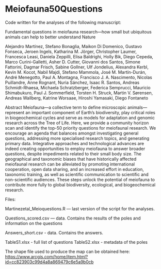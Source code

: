 # Meiofauna50Questions

Code written for the analyses of the following manuscript:

Fundamental questions in meiofauna research—how small but ubiquitous animals can help to better understand Nature

Alejandro Martínez, Stefano Bonaglia, Maikon Di Domenico, Gustavo Fonseca, Jeroen Ingels, Katharina M. Jörger, Christopher Laumer, Francesca Leasi, Daniela Zeppilli, Elisa Baldrighi, Holly Bik, Diego Cepeda, Marco Curini-Galletti, Asher D. Cutter, Giovanni dos Santos, Simone Fattorini, Dagmar Frisch, Sabine Gollner, Ulf Jondelius, Alexandra Kerbl, Kevin M. Kocot, Nabil Majdi, Stefano Mammola, José M. Martín-Durán, André Menegotto, Paul A. Montagna, Francisco J. A. Nascimento, Nicolas Puillandre, Anne Rognant, Nuria Sánchez, Isaac R. Santos, Andreas Schmidt-Rhaesa, Michaela Schratzberger, Federica Semprucci, Mauricio Shimabukuro, Paul J. Sommerfield, Torsten H. Struck, Martin V. Sørensen, Andreas Wallberg, Katrine Worsaae, Hiroshi Yamasaki, Diego Fontaneto

Abstract
Meiofauna—a collective term to define microscopic animals—represent an important component of Earth’s biodiversity, play critical roles in biogeochemical cycles and serve as models for adaptation and genomic research across the Tree of Life. Here, we provide a community horizon scan and identify the top-50 priority questions for meiofaunal research. We encourage an agenda that balances amongst investigating general questions, addressing more specialised research topics, and generating primary data. Integrative approaches and technological advances are indeed creating opportunities to employ meiofauna to answer broader questions, despite impediments related to their small body size. The geographical and taxonomic biases that have historically affected meiofaunal research can be alleviated by promoting international cooperation, open data sharing, and an increased effort in education, taxonomic training, as well as scientific communication to scientific and non-scientific audiences. These steps unlock the potential of meiofauna to contribute more fully to global biodiversity, ecological, and biogeochemical research.

Files:

Martinezetal_Meioquestions.R — last version of the script for the analyses.

Questions_scored.csv — data. Contains the results of the poles and information on the questions

Answers_short.csv - data. Contains the answers.

TableS1.xlsx - full list of questions
TableS2.xlsx - metadata of the poles

The shape file used to produce the map can be obtained here: https://www.arcgis.com/home/item.html?id=cc823903c99d4a8a869479c6e5a9b0cb



